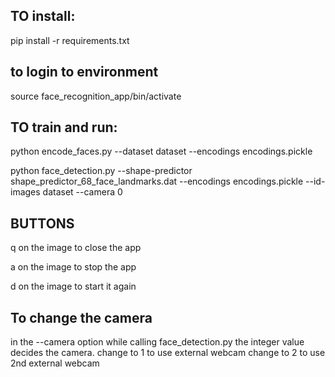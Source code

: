 ## TO install:

pip install -r requirements.txt

## to login to environment 
source face_recognition_app/bin/activate

## TO train and run:

python encode_faces.py --dataset dataset --encodings encodings.pickle

python face_detection.py --shape-predictor shape_predictor_68_face_landmarks.dat --encodings encodings.pickle --id-images dataset --camera 0

## BUTTONS
q on the image to close the app

a on the image to stop the app

d on the image to start it again

## To change the camera

in the --camera option while calling face_detection.py 
the integer value decides the camera.
change to 1 to use external webcam 
change to 2 to use 2nd external webcam
